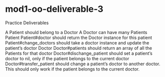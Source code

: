 # mod1-oo-deliverable-3

Practice Deliverables

A Patient should belong to a Doctor
A Doctor can have many Patients
Patient
Patient#doctor should return the Doctor instance for this patient
Patient#change_doctors should take a doctor instance and update the patient’s doctor
Doctor
Doctor#patients should return an array of all the Patients for that doctor
Doctor#dischange_patient should set a patient’s doctor to nil, only if the patient belongs to the current doctor
Doctor#transfer_patient should change a patient’s doctor to another doctor. This should only work if the patient belongs to the current doctor.